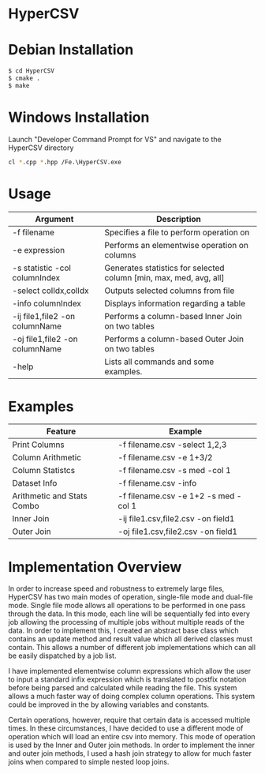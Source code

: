 # HyperCSV

# Debian Installation
```sh
$ cd HyperCSV
$ cmake .
$ make
```

# Windows Installation
Launch "Developer Command Prompt for VS" and navigate to the HyperCSV directory
```sh
cl *.cpp *.hpp /Fe.\HyperCSV.exe
```

# Usage
| Argument | Description |
| ------ | ------ |
| -f filename | Specifies a file to perform operation on |
| -e expression | Performs an elementwise operation on columns |
| -s statistic -col columnIndex| Generates statistics for selected column [min, max, med, avg, all]|
| -select colIdx,colIdx | Outputs selected columns from file |
| -info columnIndex | Displays information regarding a table |
| -ij file1,file2 -on columnName | Performs a column-based Inner Join on two tables |
| -oj file1,file2 -on columnName | Performs a column-based Outer Join on two tables |
| -help | Lists all commands and some examples. |

# Examples
| Feature | Example |
| ------ | ------ |
| Print Columns | -f filename.csv -select 1,2,3 |
| Column Arithmetic | -f filename.csv -e 1+3/2 |
| Column Statistcs | -f filename.csv -s med -col 1|
| Dataset Info | -f filename.csv -info |
| Arithmetic and Stats Combo | -f filename.csv -e 1+2 -s med -col 1|
| Inner Join | -ij file1.csv,file2.csv -on field1 |
| Outer Join | -oj file1.csv,file2.csv -on field1 |


# Implementation Overview
In order to increase speed and robustness to extremely large files, HyperCSV has two main modes of operation, single-file mode and dual-file mode. Single file mode allows all operations to be performed in one pass through the data. In this mode, each line will be sequentially fed into every job allowing the processing of multiple jobs without multiple reads of the data. In order to implement this, I created an abstract base class which contains an update method and result value which all derived classes must contain. This allows a number of different job implementations which can all be easily dispatched by a job list. 

I have implemented elementwise column expressions which allow the user to input a standard infix expression which is translated to postfix notation before being parsed and calculated while reading the file. This system allows a much faster way of doing complex column operations. This system could be improved in the by allowing variables and constants.

Certain operations, however, require that certain data is accessed multiple times. In these circumstances, I have decided to use a different mode of operation which will load an entire csv into memory. This mode of operation is used by the Inner and Outer join methods. In order to implement the inner and outer join methods, I used a hash join strategy to allow for much faster joins when compared to simple nested loop joins.